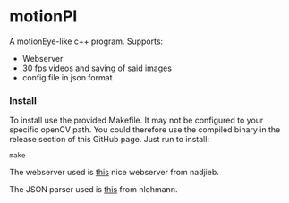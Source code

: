 # motionPI

A motionEye-like c++ program. 
Supports:
- Webserver
- 30 fps videos and saving of said images
- config file in json format

### Install
To install use the provided Makefile. It may not be configured to your specific openCV path. You could therefore use the compiled binary in the release section of this GitHub page.
Just run to install:
```
make
```



The webserver used is [this](https://raw.githubusercontent.com/nadjieb/cpp-mjpeg-streamer/master/single_include/nadjieb/mjpeg_streamer.hpp) nice webserver from nadjieb.

The JSON parser used is [this](https://github.com/nlohmann/json) from nlohmann. 
